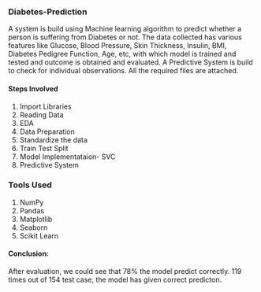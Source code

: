 ### Diabetes-Prediction
A system is build using Machine learning algorithm to predict whether a person is suffering from Diabetes or not. The data collected has various features like Glucose, Blood Pressure, Skin Thickness, Insulin, BMI, Diabetes Pedigree Function, Age, etc, with which model is trained and tested  and outcome is obtained and evaluated. A Predictive System is build to check for individual observations. All the required files are attached.

#### Steps Involved 

1. Import Libraries
2. Reading Data
3. EDA
4. Data Preparation
5. Standardize the data
6. Train Test Split
7. Model Implementataion- SVC 
8. Predictive System

### Tools Used

1. NumPy
2. Pandas
3. Matplotlib
4. Seaborn
5. Scikit Learn


#### Conclusion:

After evaluation, we could see that 78% the model predict correctly. 119 times out of 154 test case, the model has given correct predicton.
